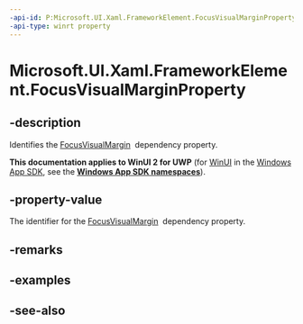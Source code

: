 ```yaml
---
-api-id: P:Microsoft.UI.Xaml.FrameworkElement.FocusVisualMarginProperty
-api-type: winrt property
---
```


<!-- Property syntax
public Windows.UI.Xaml.DependencyProperty FocusVisualMarginProperty { get; }
-->

# Microsoft.UI.Xaml.FrameworkElement.FocusVisualMarginProperty

## -description
Identifies the [FocusVisualMargin](frameworkelement_focusvisualmargin.md)  dependency property.

**This documentation applies to WinUI 2 for UWP** (for [WinUI](/windows/apps/winui/winui3/) in the [Windows App SDK](/windows/apps/windows-app-sdk/), see the **[Windows App SDK namespaces](/windows/windows-app-sdk/api/winrt/)**).

## -property-value
The identifier for the [FocusVisualMargin](frameworkelement_focusvisualmargin.md)  dependency property.

## -remarks

## -examples

## -see-also
